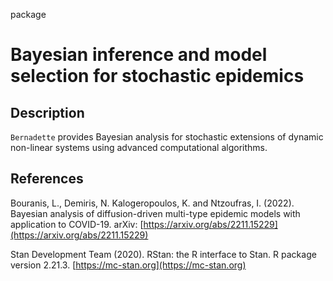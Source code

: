  package

# Bayesian inference and model selection for stochastic epidemics

## Description

`Bernadette` provides Bayesian analysis for stochastic extensions of dynamic non-linear systems using advanced computational algorithms.

## References

Bouranis, L., Demiris, N. Kalogeropoulos, K. and Ntzoufras, I. (2022). Bayesian analysis of diffusion-driven multi-type epidemic models with application to COVID-19. arXiv: [https://arxiv.org/abs/2211.15229](https://arxiv.org/abs/2211.15229)

Stan Development Team (2020). RStan: the R interface to Stan. R package version 2.21.3. [https://mc-stan.org](https://mc-stan.org)



